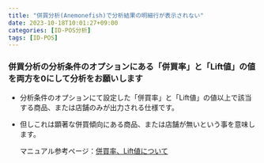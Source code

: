 ```yaml
---
title: "併買分析(Anemonefish)で分析結果の明細行が表示されない"
date: 2023-10-18T10:01:27+09:00
categories: [ID-POS分析]
tags: [ID-POS]
---
```


### 併買分析の分析条件のオプションにある「併買率」と「Lift値」の値を両方を0にして分析をお願いします

* 分析条件のオプションにて設定した「併買率」と「Lift値」の値以上で該当する商品、または店舗のみが出力される仕様です。
* 但しこれは顕著な併買傾向にある商品、または店舗が無いという事を意味します。

  マニュアル参考ページ：[併買率、Lift値について](https://bizoope.github.io/bizoope-manual/anemonefish-i.html#%E3%82%AA%E3%83%97%E3%82%B7%E3%83%A7%E3%83%B3)
